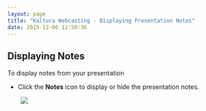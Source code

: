 ```yaml
---
layout: page
title: "Kaltura Webcasting - Displaying Presentation Notes"
date: 2015-12-06 12:50:36
---
```


<h2 class="table-wrap">
    Displaying Notes
  </h2>
  
  <p class="mce-procedure">
    To display notes from your presentation
  </p>
  
  <ul>
    <li>
      <span>Click the <strong>Notes</strong> icon to display or hide the presentation notes.</span>
    </li>
  </ul>
  
  <p style="padding-left: 30px;">
    <img src="{{site.url}}/assets/3483">
  </p>